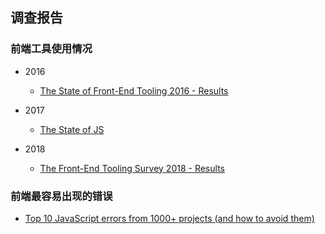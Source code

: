 
## 调查报告

### 前端工具使用情况

- 2016

    - [The State of Front-End Tooling 2016 - Results](https://ashleynolan.co.uk/blog/frontend-tooling-survey-2016-results)

- 2017

    - [The State of JS](https://stateofjs.com/)

- 2018

    - [The Front-End Tooling Survey 2018 - Results](https://ashleynolan.co.uk/blog/frontend-tooling-survey-2018-results)

### 前端最容易出现的错误

- [Top 10 JavaScript errors from 1000+ projects (and how to avoid them)](https://codeburst.io/top-10-javascript-errors-from-1000-projects-and-how-to-avoid-them-2956ce008437)
